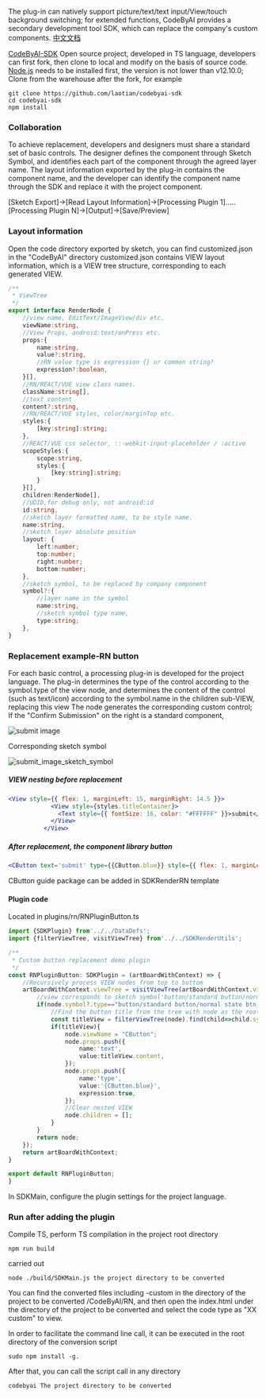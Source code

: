 The plug-in can natively support picture/text/text input/View/touch background switching; for extended functions,
CodeByAI provides a secondary development tool SDK, which can replace the company's custom components.
[中文文档](https://github.com/laotian/codebyai-sdk/wiki/CodeByAI-二次开发)

[CodeByAI-SDK](https://github.com/laotian/codebyai-sdk) Open source project, developed in TS language, developers can first fork, then clone to local and modify on the basis of source code.
[Node.js](https://nodejs.org/en/) needs to be installed first, the version is not lower than v12.10.0;
Clone from the warehouse after the fork, for example
```
git clone https://github.com/laotian/codebyai-sdk
cd codebyai-sdk
npm install
```

### Collaboration
To achieve replacement, developers and designers must share a standard set of basic controls.
The designer defines the component through Sketch Symbol, and identifies each part of the component through the agreed layer name.
The layout information exported by the plug-in contains the component name, and the developer can identify the component name through the SDK and replace it with the project component.

[Sketch Export]->[Read Layout Information]->[Processing Plugin 1].....[Processing Plugin N]->[Output]->[Save/Preview]


### Layout information
Open the code directory exported by sketch, you can find customized.json in the "CodeByAI" directory
customized.json contains VIEW layout information, which is a VIEW tree structure, corresponding to each generated VIEW.
```ts
/**
 * ViewTree
 */
export interface RenderNode {
    //view name, EditText/ImageView/div etc.
    viewName:string,
    //View Props, android:text/onPress etc.
    props:{
        name:string,
        value?:string,
        //RN value type is expression {} or common string?
        expression?:boolean,
    }[],
    //RN/REACT/VUE view class names.
    className:string[],
    //text content
    content?:string,
    //RN/REACT/VUE styles, color/marginTop etc.
    styles:{
        [key:string]:string;
    },
    //REACT/VUE css selector, ::-webkit-input-placeholder / :active
    scopeStyles:{
        scope:string,
        styles:{
            [key:string]:string;
        }
    }[],
    children:RenderNode[],
    //UDID,for debug only, not android:id
    id:string,
    //sketch layer formatted name, to be style name.
    name:string,
    //sketch layer absolute position
    layout: {
        left:number;
        top:number;
        right:number;
        bottom:number;
    },
    //sketch symbol, to be replaced by company component
    symbol?:{
        //layer name in the symbol
        name:string,
        //sketch symbol type name,
        type:string;
    },
}

```

### Replacement example-RN button
For each basic control, a processing plug-in is developed for the project language. The plug-in determines the type of the control according to the symbol.type of the view node, and determines the content of the control (such as text/icon) according to the symbol.name in the children sub-VIEW, replacing this view The node generates the corresponding custom control;
If the "Confirm Submission" on the right is a standard component,

![submit image](https://service.codebyai.com/images/btn_blue_a.png)


Corresponding sketch symbol

![submit_image_sketch_symbol](https://service.codebyai.com/images/symbol_btn_blue_a.png)

##### VIEW nesting before replacement
```jsx
<View style={{ flex: 1, marginLeft: 15, marginRight: 14.5 }}>
            <View style={styles.titleContainer}>
              <Text style={{ fontSize: 16, color: "#FFFFFF" }}>submit</Text>
            </View>
          </View>
```


##### After replacement, the component library button
```jsx
<CButton text='submit' type={{CButton.blue}} style={{ flex: 1, marginLeft: 15, marginRight: 14.5 }} />
```
CButton guide package can be added in SDKRenderRN template

#### Plugin code
Located in plugins/rn/RNPluginButton.ts
```ts
import {SDKPlugin} from'../../DataDefs';
import {filterViewTree, visitViewTree} from'../../SDKRenderUtils';

/**
 * Custom button replacement demo plugin
 */
const RNPluginButton: SDKPlugin = (artBoardWithContext) => {
    //Recursively process VIEW nodes from top to bottom
    artBoardWithContext.viewTree = visitViewTree(artBoardWithContext.viewTree,node => {
        //view corresponds to sketch symbol'button/standard button/normal state btn_blue_a'
        if(node.symbol?.type=="button/standard button/normal state btn_blue_a"){
            //Find the button title from the tree with node as the root node, title is the name of the text layer
            const titleView = filterViewTree(node).find(child=>child.symbol?.name==="title");
            if(titleView){
                node.viewName = "CButton";
                node.props.push({
                    name:'text',
                    value:titleView.content,
                });
                node.props.push({
                    name:'type',
                    value:'{CButton.blue}',
                    expression:true,
                });
                //Clear nested VIEW
                node.children = [];
            }
        }
        return node;
    });
    return artBoardWithContext;
}

export default RNPluginButton;
}


```

In SDKMain, configure the plugin settings for the project language.

### Run after adding the plugin
Compile TS, perform TS compilation in the project root directory
```
npm run build
```

carried out
```
node ./build/SDKMain.js the project directory to be converted
```

You can find the converted files including -custom in the directory of the project to be converted /CodeByAI/RN, and then open the index.html under the directory of the project to be converted and select the code type as "XX custom" to view.

In order to facilitate the command line call, it can be executed in the root directory of the conversion script
```
sudo npm install -g.
```
After that, you can call the script call in any directory
```
codebyai The project directory to be converted
```
